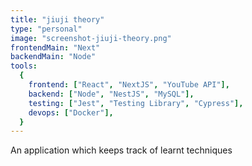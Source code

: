 ```yaml
---
title: "jiuji theory"
type: "personal"
image: "screenshot-jiuji-theory.png"
frontendMain: "Next"
backendMain: "Node"
tools:
  {
    frontend: ["React", "NextJS", "YouTube API"],
    backend: ["Node", "NestJS", "MySQL"],
    testing: ["Jest", "Testing Library", "Cypress"],
    devops: ["Docker"],
  }
---
```


An application which keeps track of learnt techniques

<!-- end -->
